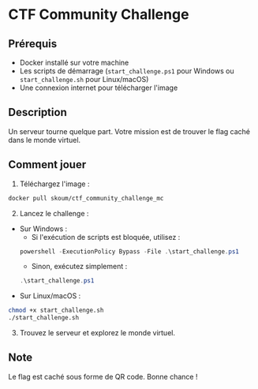 # CTF Community Challenge

## Prérequis
- Docker installé sur votre machine
- Les scripts de démarrage (`start_challenge.ps1` pour Windows ou `start_challenge.sh` pour Linux/macOS)
- Une connexion internet pour télécharger l'image

## Description
Un serveur tourne quelque part. Votre mission est de trouver le flag caché dans le monde virtuel.

## Comment jouer
1. Téléchargez l'image :
```bash
docker pull skoum/ctf_community_challenge_mc
```

2. Lancez le challenge :
- Sur Windows :
  - Si l'exécution de scripts est bloquée, utilisez :
  ```powershell
  powershell -ExecutionPolicy Bypass -File .\start_challenge.ps1
  ```
  - Sinon, exécutez simplement :
  ```powershell
  .\start_challenge.ps1
  ```
- Sur Linux/macOS :
```bash
chmod +x start_challenge.sh
./start_challenge.sh
```

3. Trouvez le serveur et explorez le monde virtuel.

## Note
Le flag est caché sous forme de QR code. Bonne chance !
